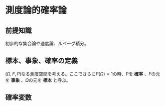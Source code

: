 # 測度論的確率論

## 前提知識

初歩的な集合論や速度論、ルベーグ積分。

## 標本、事象、確率の定義

$(Ω,F,P)$なる測度空間を考える。ここでさらに$P(Ω)=1$の時、Pを __確率__ 、$F$の元を __事象__ 、$Ω$の元を __標本__ と呼ぶ。

## 確率変数

